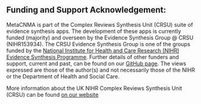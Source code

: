 ## Funding and Support Acknowledgement:

MetaCNMA is part of the Complex Reviews Synthesis Unit (CRSU) suite of evidence synthesis apps. The development of these apps is currently funded (majority) and overseen by the Evidence Synthesis Group @ CRSU (NIHR153934). The CRSU Evidence Synthesis Group is one of the groups funded by the [National Institute for Health and Care Research (NIHR) Evidence Synthesis Programme](https://www.nihr.ac.uk/explore-nihr/funding-programmes/evidence-synthesis.htm). Further details of other funders and support, current and past, can be found on our [GitHub page](https://github.com/CRSU-Apps/.github/wiki/Detailed-Funding-Statement). The views expressed are those of the author(s) and not necessarily those of the NIHR or the Department of Health and Social Care.

More information about the UK NIHR Complex Reviews Synthesis Unit (CRSU) can be found [on our website](https://www.gla.ac.uk/research/az/evidencesynthesis/apps-materials-guidence/)